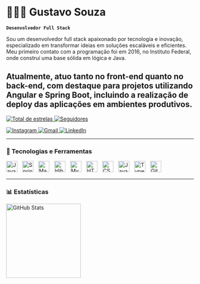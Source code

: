 # 👨🏿‍💻 Gustavo Souza

**`Desenvolvedor Full Stack`**

Sou um desenvolvedor full stack apaixonado por tecnologia e inovação, especializado em transformar ideias em soluções escaláveis e eficientes. Meu primeiro contato com a programação foi em 2016, no Instituto Federal, onde construí uma base sólida em lógica e Java. 

Atualmente, atuo tanto no front-end quanto no back-end, com destaque para projetos utilizando Angular e Spring Boot, incluindo a realização de deploy das aplicações em ambientes produtivos.
---

<p align="left">
  <a href="https://github.com/Gustavolrsc?tab=repositories&sort=stargazers" target="_blank">
    <img 
      alt="Total de estrelas" 
      title="Total de estrelas no GitHub" 
      src="https://custom-icon-badges.demolab.com/github/stars/Gustavolrsc?color=55960c&style=for-the-badge&labelColor=488207&logo=star&label=Estrelas" 
    />
  </a>
  <a href="https://github.com/Gustavolrsc?tab=followers" target="_blank">
    <img 
      alt="Seguidores" 
      title="Me siga no GitHub" 
      src="https://custom-icon-badges.demolab.com/github/followers/Gustavolrsc?color=236ad3&labelColor=1155ba&style=for-the-badge&logo=github&label=Seguidores&logoColor=white" 
    />
  </a>
</p>

<p align="left">
  <a href="https://www.instagram.com/_gurx/" target="_blank">
    <img 
      alt="Instagram" 
      title="Instagram" 
      src="https://custom-icon-badges.demolab.com/badge/-Instagram-e4405f?style=for-the-badge&logo=instagram&logoColor=white" 
    />
  </a>
  <a href="mailto:gustavolrsc@gmail.com" target="_blank">
    <img 
      alt="Gmail" 
      title="Enviar um e-mail" 
      src="https://custom-icon-badges.demolab.com/badge/-Gmail-d14836?style=for-the-badge&logo=gmail&logoColor=white" 
    />
  </a>
  <a href="https://www.linkedin.com/in/Gustavolrsc/" target="_blank">
    <img 
      alt="LinkedIn" 
      title="LinkedIn" 
      src="https://custom-icon-badges.demolab.com/badge/-LinkedIn-0a66c2?style=for-the-badge&logo=linkedin&logoColor=white" 
    />
  </a>
</p>

---

### 🤖 Tecnologias e Ferramentas

<img align="left" alt="Java" title="Java" width="30px" style="padding-right: 10px;" src="https://cdn.jsdelivr.net/gh/devicons/devicon/icons/java/java-original.svg" />
<img align="left" alt="Spring" title="Spring Framework" width="30px" style="padding-right: 10px;" src="https://cdn.jsdelivr.net/gh/devicons/devicon/icons/spring/spring-original.svg" />
<img align="left" alt="Maven" title="Apache Maven" width="30px" style="padding-right: 10px;" src="https://cdn.jsdelivr.net/gh/devicons/devicon/icons/maven/maven-original.svg" />
<img align="left" alt="Hibernate" title="Hibernate ORM" width="30px" style="padding-right: 10px;" src="https://cdn.jsdelivr.net/gh/devicons/devicon/icons/hibernate/hibernate-plain.svg" />
<img align="left" alt="MySQL" title="MySQL" width="30px" style="padding-right: 10px;" src="https://cdn.jsdelivr.net/gh/devicons/devicon/icons/mysql/mysql-original.svg" />
<img align="left" alt="HTML" title="HTML" width="30px" style="padding-right: 10px;" src="https://cdn.jsdelivr.net/gh/devicons/devicon/icons/html5/html5-original.svg" />
<img align="left" alt="CSS" title="CSS" width="30px" style="padding-right: 10px;" src="https://cdn.jsdelivr.net/gh/devicons/devicon/icons/css3/css3-original.svg" />
<img align="left" alt="JavaScript" title="JavaScript" width="30px" style="padding-right: 10px;" src="https://cdn.jsdelivr.net/gh/devicons/devicon/icons/javascript/javascript-original.svg" />
<img align="left" alt="TypeScript" title="TypeScript" width="30px" style="padding-right: 10px;" src="https://cdn.jsdelivr.net/gh/devicons/devicon/icons/typescript/typescript-original.svg" />
<img align="left" alt="Git" title="Git" width="30px" style="padding-right: 10px;" src="https://cdn.jsdelivr.net/gh/devicons/devicon/icons/git/git-original.svg" />

<br/><br/>

---

### 📊 Estatísticas

<img 
  align="left" 
  alt="GitHub Stats" 
  height="200" 
  src="https://github-readme-stats.vercel.app/api/top-langs/?username=Gustavolrsc&theme=tokyonight&layout=compact&custom_title=Tecnologias&langs_count=9" 
/>
